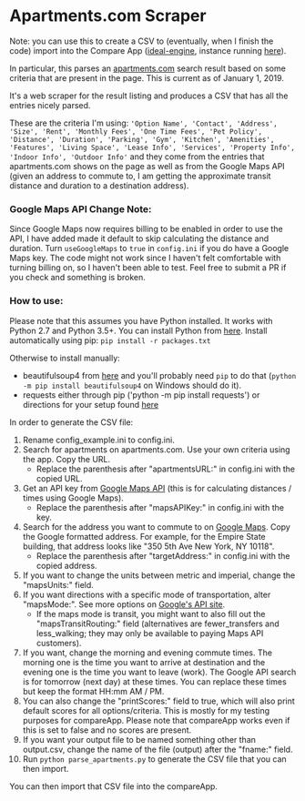 # Apartments.com Scraper

Note: you can use this to create a CSV to (eventually, when I finish the code) import into the Compare App ([ideal-engine](https://github.com/adinutzyc21/ideal-engine), instance running [here](ideal-engine.herokuapp.com)).

In particular, this parses an [apartments.com](apartments.com) search result based on some criteria that are present in the page. This is current as of January 1, 2019.

It's a web scraper for the result listing and produces a CSV that has all the entries nicely parsed. 

These are the criteria I'm using:
`'Option Name', 'Contact', 'Address', 'Size', 'Rent', 'Monthly Fees', 'One Time Fees', 'Pet Policy', 'Distance', 'Duration', 'Parking', 'Gym', 'Kitchen', 'Amenities', 'Features', 'Living Space', 'Lease Info', 'Services', 'Property Info', 'Indoor Info', 'Outdoor Info'` and they come from the entries that apartments.com shows on the page as well as from the Google Maps API (given an address to commute to, I am getting the approximate transit distance and duration to a destination address).

### Google Maps API Change Note:

Since Google Maps now requires billing to be enabled in order to use the API, I have added made it default to skip calculating the distance and duration. Turn `useGoogleMaps` to `true` in `config.ini` if you do have a Google Maps key. The code might not work since I haven't felt comfortable with turning billing on, so I haven't been able to test. Feel free to submit a PR if you check and something is broken.

### How to use:

Please note that this assumes you have Python installed. It works with Python 2.7 and Python 3.5+.
You can install Python from [here](https://www.python.org/downloads/). 
Install automatically using pip: `pip install -r packages.txt`

Otherwise to install manually:
* beautifulsoup4 from [here](https://www.crummy.com/software/BeautifulSoup/bs4/doc/) and you'll probably need `pip` to do that (`python -m pip install beautifulsoup4` on Windows should do it).
* requests either through pip ('python -m pip install requests') or directions for your setup found [here](http://docs.python-guide.org/en/latest/starting/installation/)

In order to generate the CSV file:

1. Rename config_example.ini to config.ini.
1. Search for apartments on apartments.com. Use your own criteria using the app. Copy the URL.
    - Replace the parenthesis after "apartmentsURL:" in config.ini with the copied URL.
1. Get an API key from [Google Maps API](https://developers.google.com/maps/documentation/distance-matrix/get-api-key) (this is for calculating distances / times using Google Maps).
    - Replace the parenthesis after "mapsAPIKey:" in config.ini with the key.
1. Search for the address you want to commute to on [Google Maps](https://www.google.com/maps). Copy the Google formatted address. For example, for the Empire State building, that address looks like "350 5th Ave New York, NY 10118".
    - Replace the parenthesis after "targetAddress:" in config.ini with the copied address.
1. If you want to change the units between metric and imperial, change the "mapsUnits:" field.
1. If you want directions with a specific mode of transportation, alter "mapsMode:". See more options on [Google's API site](https://developers.google.com/maps/documentation/distance-matrix/).
    - If the maps mode is transit, you might want to also fill out the "mapsTransitRouting:" field (alternatives are fewer_transfers and less_walking; they may only be available to paying Maps API customers). 
1. If you want, change the morning and evening commute times. The morning one is the time you want to arrive at destination and the evening one is the time you want to leave (work). The Google API search is for tomorrow (next day) at these times. You can replace these times but keep the format HH:mm AM / PM.
1. You can also change the "printScores:" field to true, which will also print default scores for all options/criteria. This is mostly for my testing purposes for compareApp. Please note that compareApp works even if this is set to false and no scores are present.
1. If you want your output file to be named something other than output.csv, change the name of the file (output) after the "fname:" field.
1. Run `python parse_apartments.py` to generate the CSV file that you can then import.

You can then import that CSV file into the compareApp.
